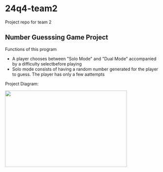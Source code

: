 # 24q4-team2
Project repo for team 2

## Number Guesssing Game Project

Functions of this program
* A player chooses between "Solo Mode" and "Dual Mode" accompanied by a difficulty selectbefore playing
* Solo mode consists of having a random number generated for the player to guess. The player has only a few aattempts

Project Diagram:


<img src="images/Screenshot 2024-11-06 at 11.03.26 AM.png" height=250 width=400/>